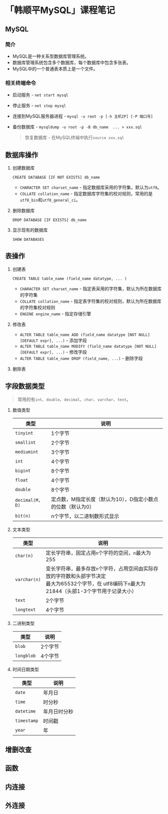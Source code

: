 # 「韩顺平MySQL」课程笔记

## MySQL

### 简介

- MySQL是一种关系型数据库管理系统。
- 数据库管理系统包含多个数据库，每个数据库中包含多张表。
- MySQL中的一个普通表本质上是一个文件。

### 相关终端命令

- 启动服务 - `net start mysql`

- 停止服务 - `net stop mysql`

- 连接到MySQL服务器进程 -  `mysql -u root -p [-h 主机IP] [-P 端口号]`

- 备份数据库 - `mysqldump -u root -p -B db_name  ... > xxx.sql`

  > 恢复数据库 - 在MySQL终端中执行`source xxx.sql`

## 数据库操作

1. 创建数据库

    `CREATE DATABASE [IF NOT EXISTS] db_name`

   - `CHARACTER SET charset_name` - 指定数据库采用的字符集，默认为`utf8`。
   - `COLLATE collation_name` - 指定数据库字符集的校对规则，常用的是`utf8_bin`和`utf8_general_ci`。

2. 删除数据库

    `DROP DATABASE [IF EXISTS] db_name`

3. 显示现有的数据库

   `SHOW DATABASES`

## 表操作

1. 创建表

   `CREATE TABLE table_name (field_name datatype, ... )`

   - `CHARACTER SET charset_name` - 指定表采用的字符集，默认为所在数据库的字符集
   - `COLLATE collation_name` - 指定表字符集的校对规则，默认为所在数据库的字符集校对规则
   - `ENGINE engine_name` - 指定存储引擎

2. 修改表

   - `ALTER TABLE table_name ADD (field_name datatype [NOT NULL] [DEFAULT expr], ...)` - 添加字段
   - `ALTER TABLE table_name MODIFY (field_name datatype [NOT NULL] [DEFAULT expr], ...)` - 修改字段
   - `ALTER TABLE table_name DROP (field_name, ...)` - 删除字段

3. 删除表

## 字段数据类型

> 常用的有`int`、`double`、`decimal`、`char`、`varchar`、`text`。

1. 数值类型

   | 类型            | 说明                                                        |
   | --------------- | ----------------------------------------------------------- |
   | `tinyint`       | 1个字节                                                     |
   | `smallint`      | 2个字节                                                     |
   | `mediumint`     | 3个字节                                                     |
   | `int`           | 4个字节                                                     |
   | `bigint`        | 8个字节                                                     |
   | `float`         | 4个字节                                                     |
   | `double`        | 8个字节                                                     |
   | `decimal(M, D)` | 定点数，M指定长度（默认为10），D指定小数点的位数（默认为0） |
   | `bit(n)`        | n个字节，以二进制数形式显示                                 |

2. 文本类型

   | 类型         | 说明                                                         |
   | ------------ | ------------------------------------------------------------ |
   | `char(n)`    | 定长字符串，固定占用`n`个字符的空间，`n`最大为255            |
   | `varchar(n)` | 变长字符串，最多存放`n`个字符，占用空间由实际存放的字符数和头部字节决定<br />最大为65532个字节，在 utf8编码下`n`最大为21844（头部1-3个字节用于记录大小） |
   | `text`       | 2个字节                                                      |
   | `longtext`   | 4个字节                                                      |

3. 二进制类型

   | 类型       | 说明    |
   | ---------- | ------- |
   | `blob`     | 2个字节 |
   | `longblob` | 4个字节 |

4. 时间日期类型

   | 类型        | 说明         |
   | ----------- | ------------ |
   | `date`      | 年月日       |
   | `time`      | 时分秒       |
   | `datetime`  | 年月日时分秒 |
   | `timestamp` | 时间戳       |
   | `year`      | 年           |

## 增删改查

## 函数

## 内连接

## 外连接